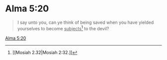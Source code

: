 # Alma 5:20

> I say unto you, can ye think of being saved when you have yielded yourselves to become <u>subjects</u>[^a] to the devil?

[Alma 5:20](https://www.churchofjesuschrist.org/study/scriptures/bofm/alma/5?lang=eng&id=p20#p20)


[^a]: [[Mosiah 2.32|Mosiah 2:32.]]
